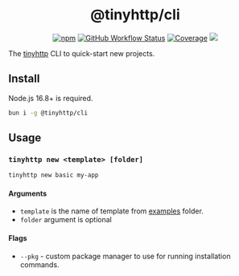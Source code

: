 <div align="center">

# @tinyhttp/cli

[![npm](https://img.shields.io/npm/dt/@tinyhttp/cli?style=for-the-badge&color=hotpink)][npm-url] [![GitHub Workflow Status](https://img.shields.io/github/workflow/status/tinyhttp/tinyhttp/CI?style=for-the-badge&logo=github&label=&color=hotpink)][github-actions] [![Coverage][cov-img]][cov-url] [![](https://img.shields.io/badge/donate-DEV-hotpink?style=for-the-badge)](https://stakes.social/0x14308514785B216904a41aB817282d25425Cce39)

</div>

The [tinyhttp](https://github.com/talentlessguy/tinyhttp) CLI to quick-start new projects.

## Install

Node.js 16.8+ is required.

```sh
bun i -g @tinyhttp/cli
```

## Usage

### `tinyhttp new <template> [folder]`

```sh
tinyhttp new basic my-app
```

#### Arguments

- `template` is the name of template from [examples](https://github.com/talentlessguy/tinyhttp/tree/master/examples) folder.
- `folder` argument is optional

#### Flags

- `--pkg` - custom package manager to use for running installation commands.

[npm-url]: https://npmjs.com/package/@tinyhttp/cli
[github-actions]: https://github.com/tinyhttp/cli/actions
[cov-img]: https://img.shields.io/coveralls/github/tinyhttp/cli?style=for-the-badge&color=hotpink
[cov-url]: https://coveralls.io/github/tinyhttp/cli
